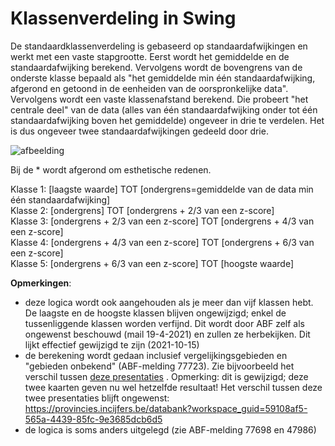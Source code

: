 # Klassenverdeling in Swing

De standaardklassenverdeling is gebaseerd op standaardafwijkingen en werkt met een vaste stapgrootte.
Eerst wordt het gemiddelde en de standaardafwijking berekend. Vervolgens wordt de bovengrens van de onderste klasse bepaald als "het gemiddelde min één standaardafwijking, afgerond en getoond in de eenheiden van de oorspronkelijke data". Vervolgens wordt een vaste klassenafstand berekend. Die probeert "het centrale deel" van de data (alles van één standaardafwijking onder tot één standaardafwijking boven het gemiddelde) ongeveer in drie te verdelen. Het is dus ongeveer twee standaardafwijkingen gedeeld door drie.

![afbeelding](https://user-images.githubusercontent.com/10122639/119464721-50bdb300-bd43-11eb-8142-4fb4fc2cc4f4.png)

Bij de * wordt afgerond om esthetische redenen.

Klasse 1: [laagste waarde] TOT [ondergrens=gemiddelde van de data min één standaardafwijking]  
Klasse 2: [ondergrens] TOT [ondergrens + 2/3 van een z-score]  
Klasse 3: [ondergrens + 2/3 van een z-score] TOT [ondergrens + 4/3 van een z-score]  
Klasse 4: [ondergrens + 4/3 van een z-score] TOT [ondergrens + 6/3 van een z-score]  
Klasse 5: [ondergrens + 6/3 van een z-score] TOT [hoogste waarde]  

**Opmerkingen**: 
- deze logica wordt ook aangehouden als je meer dan vijf klassen hebt. De laagste en de hoogste klassen blijven ongewijzigd; enkel de tussenliggende klassen worden verfijnd. Dit wordt door ABF zelf als ongewenst beschouwd (mail 19-4-2021) en zullen ze herbekijken. Dit lijkt effectief gewijzigd te zijn (2021-10-15)
- de berekening wordt gedaan inclusief vergelijkingsgebieden en "gebieden onbekend"  (ABF-melding 77723). Zie bijvoorbeeld het verschil tussen [deze presentaties](https://provincies.incijfers.be/databank?workspace_guid=d15cbb5c-871c-4481-8e26-19c272968347) . Opmerking: dit is gewijzigd; deze twee kaarten geven nu wel hetzelfde resultaat! Het verschil tussen deze twee presentaties blijft ongewenst: https://provincies.incijfers.be/databank?workspace_guid=59108af5-565a-4439-85fc-9e3685dcb6d5
- de logica is soms anders uitgelegd (zie ABF-melding 77698 en 47986)

